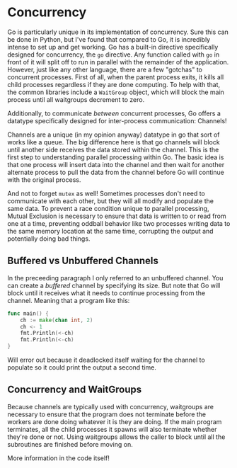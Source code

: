 # Concurrency

Go is particularly unique in its implementation of concurrency. Sure this can be done in Python, but I've found that compared to Go, it is incredibly intense to set up and get working. Go has a built-in directive specifically designed for concurrency, the `go` directive. Any function called with `go` in front of it will split off to run in parallel with the remainder of the application. However, just like any other language, there are a few "gotchas" to concurrent processes. First of all, when the parent process exits, it kills all child processes regardless if they are done computing. To help with that, the common libraries include a `WaitGroup` object, which will block the main process until all waitgroups decrement to zero.

Additionally, to communicate _between_ concurrent processes, Go offers a datatype specifically designed for inter-process communication: Channels!

Channels are a unique (in my opinion anyway) datatype in go that sort of works like a queue. The big difference here is that go channels will block until another side receives the data stored within the channel. This is the first step to understanding parallel processing within Go. The basic idea is that one process will insert data into the channel and then wait for another alternate process to pull the data from the channel before Go will continue with the original process.

And not to forget `mutex` as well! Sometimes processes don't need to communicate with each other, but they will all modify and populate the same data. To prevent a race condition unique to parallel processing, Mutual Exclusion is necessary to ensure that data is written to or read from one at a time, preventing oddball behavior like two processes writing data to the same memory location at the same time, corrupting the output and potentially doing bad things.

## Buffered vs Unbuffered Channels

In the preceeding paragraph I only referred to an unbuffered channel. You can create a _buffered_ channel by specifying its size. But note that Go will block until it receives what it needs to continue processing from the channel. Meaning that a program like this:

```go
func main() {
    ch := make(chan int, 2)
    ch <- 1
    fmt.Println(<-ch)
    fmt.Println(<-ch)
}
```

Will error out because it deadlocked itself waiting for the channel to populate so it could print the output a second time.

## Concurrency and WaitGroups

Because channels are typically used with concurrency, waitgroups are necessary to ensure that the program does not terminate before the workers are done doing whatever it is they are doing. If the main program terminates, all the child processes it spawns will also terminate whether they're done or not. Using waitgroups allows the caller to block until all the subroutines are finished before moving on.

More information in the code itself!